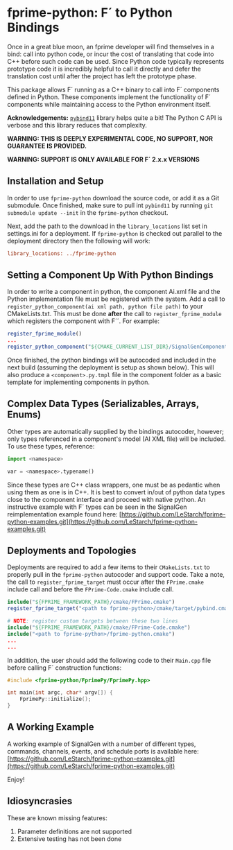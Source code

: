 # fprime-python: F´ to Python Bindings

Once in a great blue moon, an fprime developer will find themselves in a bind: call into python code, or incur the
cost of translating that code into C++ before such code can be used. Since Python code typically represents prototype
code it is incredibly helpful to call it directly and defer the translation cost until after the project has left the
prototype phase.

This package allows F´ running as a C++ binary to call into F´ components defined in Python. These components implement
the functionality of F´ components while maintaining access to the Python environment itself.

**Acknowledgements:** [`pybind11`](https://github.com/pybind/pybind11) library helps quite a bit!  The Python C API is
verbose and this library reduces that  complexity. 

**WARNING: THIS IS DEEPLY EXPERIMENTAL CODE, NO SUPPORT, NOR GUARANTEE IS PROVIDED.**

**WARNING: SUPPORT IS ONLY AVAILABLE FOR F´ 2.x.x VERSIONS**

## Installation and Setup

In order to use `fprime-python` download the source code, or add it as a Git submodule.  Once finished, make sure to
pull int `pybind11` by running `git submodule update --init` in the `fprime-python` checkout.

Next, add the path to the download in the `library_locations` list set in settings.ini for a deployment. If
`fprime-python` is checked out parallel to the deployment directory then the following will work:

```ini
library_locations: ../fprime-python
```

## Setting a Component Up With Python Bindings

In order to write a component in python, the component Ai.xml file and the Python implementation file must be registered
with the system. Add a call to `register_python_component(ai xml path, python file path)` to your CMakeLists.txt. This
must be done **after** the call to `register_fprime_module` which registers the component with F´´. For example:

```cmake
register_fprime_module()
...
register_python_component("${CMAKE_CURRENT_LIST_DIR}/SignalGenComponentAi.xml" "${CMAKE_CURRENT_LIST_DIR}/SignalGen.py")
```

Once finished, the python bindings will be autocoded and included in the next build (assuming the deployment is setup 
as shown below). This will also produce a `<component>.py.tmpl` file in the component folder as a basic template for
implementing components in python.

## Complex Data Types (Serializables, Arrays, Enums)

Other types are automatically supplied by the bindings autocoder, however; only types referenced in a component's model
(AI XML file) will be included. To use these types, reference:

```python
import <namespace>

var = <namespace>.typename()
```

Since these types are C++ class wrappers, one must be as pedantic when using them as one is in C++. It is best to
convert in/out of python data types close to the component interface and proceed with native python. An instructive
example with F´ types can be seen in the SignalGen reimplementation example found here:
[https://github.com/LeStarch/fprime-python-examples.git](https://github.com/LeStarch/fprime-python-examples.git)

## Deployments and Topologies

Deployments are required to add a few items to their `CMakeLists.txt` to properly pull in the `fprime-python` autocoder
and support code.  Take a note, the call to `register_fprime_target` must occur after the `FPrime.cmake` include call
and before the `FPrime-Code.cmake` include call.

```cmake
include("${FPRIME_FRAMEWORK_PATH}/cmake/FPrime.cmake")
register_fprime_target("<path to fprime-python>/cmake/target/pybind.cmake")

# NOTE: register custom targets between these two lines
include("${FPRIME_FRAMEWORK_PATH}/cmake/FPrime-Code.cmake")
include("<path to fprime-python>/fprime-python.cmake")
...
...
```

In addition, the user should add the following code to their `Main.cpp` file before calling F´ construction functions:

```c++
#include <fprime-python/FprimePy/FprimePy.hpp>

int main(int argc, char* argv[]) {
    FprimePy::initialize();
}
```

## A Working Example

A working example of SignalGen with a number of different types, commands, channels, events,
and schedule ports is available here:
[https://github.com/LeStarch/fprime-python-examples.git](https://github.com/LeStarch/fprime-python-examples.git)


Enjoy!

## Idiosyncrasies

These are known missing features:

1. Parameter definitions are not supported
2. Extensive testing has not been done